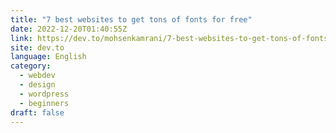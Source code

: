 ```yaml
---
title: "7 best websites to get tons of fonts for free"
date: 2022-12-20T01:40:55Z
link: https://dev.to/mohsenkamrani/7-best-websites-to-get-tons-of-fonts-for-free-1nce?utm_medium=RSS&utm_source=news.12bit.vn
site: dev.to
language: English
category:
  - webdev
  - design
  - wordpress
  - beginners
draft: false
---
```


